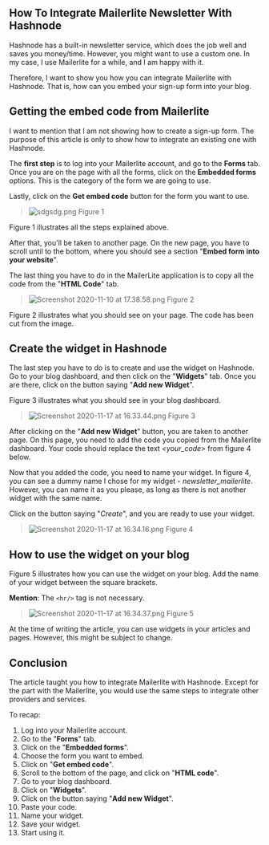 ## How To Integrate Mailerlite Newsletter With Hashnode

Hashnode has a built-in newsletter service, which does the job well and saves you money/time. However, you might want to use a custom one. In my case, I use Mailerlite for a while, and I am happy with it.

Therefore, I want to show you how you can integrate Mailerlite with Hashnode. That is, how can you embed your sign-up form into your blog.

## Getting the embed code from Mailerlite
I want to mention that I am not showing how to create a sign-up form. The purpose of this article is only to show how to integrate an existing one with Hashnode.

The **first step** is to log into your Mailerlite account, and go to the **Forms** tab. Once you are on the page with all the forms, click on the **Embedded forms** options. This is the category of the form we are going to use.

Lastly, click on the **Get embed code** button for the form you want to use.

> ![sdgsdg.png](https://cdn.hashnode.com/res/hashnode/image/upload/v1605023390726/CJSNfvbUn.png)
Figure 1 

Figure 1 illustrates all the steps explained above.

After that, you'll be taken to another page. On the new page, you have to scroll until to the bottom, where you should see a section "**Embed form into your website**".

The last thing you have to do in the MailerLite application is to copy all the code from the "**HTML Code**" tab.

> ![Screenshot 2020-11-10 at 17.38.58.png](https://cdn.hashnode.com/res/hashnode/image/upload/v1605622990332/lhZV1Q-xA.png)
Figure 2

Figure 2 illustrates what you should see on your page. The code has been cut from the image.

## Create the widget in Hashnode
The last step you have to do is to create and use the widget on Hashnode. Go to your blog dashboard, and then click on the "**Widgets**" tab. Once you are there, click on the button saying "**Add new Widget**". 

Figure 3 illustrates what you should see in your blog dashboard.

> ![Screenshot 2020-11-17 at 16.33.44.png](https://cdn.hashnode.com/res/hashnode/image/upload/v1605718370321/8aw4ee0mD.png)
Figure 3

After clicking on the "**Add new Widget**" button, you are taken to another page. On this page, you need to add the code you copied from the Mailerlite dashboard. Your code should replace the text *<your_code>* from figure 4 below.

Now that you added the code, you need to name your widget. In figure 4, you can see a dummy name I chose for my widget - *newsletter_mailerlite*. However, you can name it as you please, as long as there is not another widget with the same name.

Click on the button saying "*Create*", and you are ready to use your widget.

> ![Screenshot 2020-11-17 at 16.34.16.png](https://cdn.hashnode.com/res/hashnode/image/upload/v1605718475897/M2IGqz0rq.png)
Figure 4

## How to use the widget on your blog
Figure 5 illustrates how you can use the widget on your blog. Add the name of your widget between the square brackets.

**Mention**: The `<hr/>` tag is not necessary.

> ![Screenshot 2020-11-17 at 16.34.37.png](https://cdn.hashnode.com/res/hashnode/image/upload/v1605718927510/mtFcnekXx.png)
Figure 5

At the time of writing the article, you can use widgets in your articles and pages. However, this might be subject to change.

## Conclusion
The article taught you how to integrate Mailerlite with Hashnode. Except for the part with the Mailerlite, you would use the same steps to integrate other providers and services.

To recap:
1. Log into your Mailerlite account.
2. Go to the "**Forms**" tab.
3. Click on the "**Embedded forms**".
4. Choose the form you want to embed.
5. Click on "**Get embed code**".
6. Scroll to the bottom of the page, and click on "**HTML code**".
7. Go to your blog dashboard.
8. Click on "**Widgets**".
9. Click on the button saying "**Add new Widget**".
10. Paste your code.
11. Name your widget.
12. Save your widget.
13. Start using it.